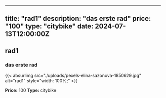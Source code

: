 
---
title: "rad1"
description: "das erste rad"
price: "100"
type: "citybike"
date: 2024-07-13T12:00:00Z
---

## rad1

### das erste rad

{{< absurlimg src="./uploads/pexels-elina-sazonova-1850629.jpg" alt="rad1" style="width: 100%;" >}}

**Price:** 100
**Type:** citybike
